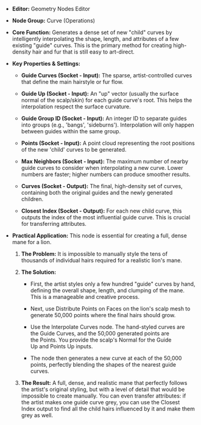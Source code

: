 - **Editor:** Geometry Nodes Editor
    
- **Node Group:** Curve (Operations)
    
- **Core Function:** Generates a dense set of new "child" curves by intelligently interpolating the shape, length, and attributes of a few existing "guide" curves. This is the primary method for creating high-density hair and fur that is still easy to art-direct.
    
- **Key Properties & Settings:**
    
    - **Guide Curves (Socket - Input):** The sparse, artist-controlled curves that define the main hairstyle or fur flow.
        
    - **Guide Up (Socket - Input):** An "up" vector (usually the surface normal of the scalp/skin) for each guide curve's root. This helps the interpolation respect the surface curvature.
        
    - **Guide Group ID (Socket - Input):** An integer ID to separate guides into groups (e.g., 'bangs', 'sideburns'). Interpolation will only happen between guides within the same group.
        
    - **Points (Socket - Input):** A point cloud representing the root positions of the new 'child' curves to be generated.
        
    - **Max Neighbors (Socket - Input):** The maximum number of nearby guide curves to consider when interpolating a new curve. Lower numbers are faster; higher numbers can produce smoother results.
        
    - **Curves (Socket - Output):** The final, high-density set of curves, containing both the original guides and the newly generated children.
        
    - **Closest Index (Socket - Output):** For each new child curve, this outputs the index of the most influential guide curve. This is crucial for transferring attributes.
        
- **Practical Application:** This node is essential for creating a full, dense mane for a lion.
    
    1. **The Problem:** It is impossible to manually style the tens of thousands of individual hairs required for a realistic lion's mane.
        
    2. **The Solution:**
        
        - First, the artist styles only a few hundred "guide" curves by hand, defining the overall shape, length, and clumping of the mane. This is a manageable and creative process.
            
        - Next, use Distribute Points on Faces on the lion's scalp mesh to generate 50,000 points where the final hairs should grow.
            
        - Use the Interpolate Curves node. The hand-styled curves are the Guide Curves, and the 50,000 generated points are the Points. You provide the scalp's Normal for the Guide Up and Points Up inputs.
            
        - The node then generates a new curve at each of the 50,000 points, perfectly blending the shapes of the nearest guide curves.
            
    3. **The Result:** A full, dense, and realistic mane that perfectly follows the artist's original styling, but with a level of detail that would be impossible to create manually. You can even transfer attributes: if the artist makes one guide curve grey, you can use the Closest Index output to find all the child hairs influenced by it and make them grey as well.